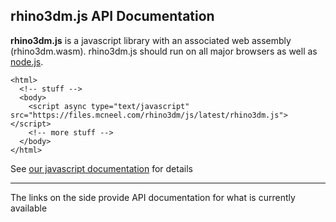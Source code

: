 ## rhino3dm.js API Documentation

<p><strong>rhino3dm.js</strong> is a javascript library with an associated web assembly (rhino3dm.wasm). rhino3dm.js should run on all major browsers as well as <a href="https://nodejs.org/">node.js</a>.</p>
<pre class="prettyprint source lang-html"><code>&lt;html>
  &lt;!-- stuff -->
  &lt;body>
    &lt;script async type=&quot;text/javascript&quot; src=&quot;https://files.mcneel.com/rhino3dm/js/latest/rhino3dm.js&quot;>&lt;/script>
    &lt;!-- more stuff -->
  &lt;/body>
&lt;/html></code></pre><p>See <a href="https://github.com/mcneel/rhino3dm/blob/main/docs/javascript/RHINO3DM-BUILD.JS.md">our javascript documentation</a> for details</p>
<hr>
<p>The links on the side provide API documentation for what is currently available</p></article>
